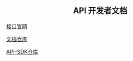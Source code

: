 <h2 align="center">API 开发者文档</h2>

[接口官网](http://119.91.248.232/)

[文档仓库](https://github.com/xiaoleng-ros/lengapi-backend/lengapi-docs)

[API-SDK仓库](https://github.com/xiaoleng-ros/lengapi-backend)

